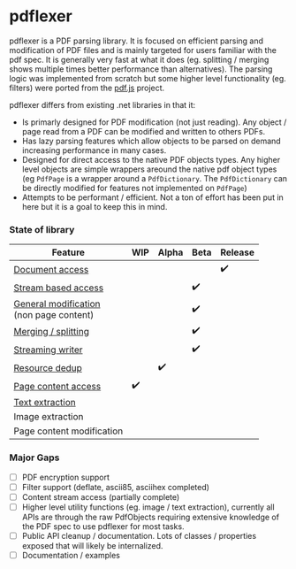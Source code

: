# pdflexer
pdflexer is a PDF parsing library. It is focused on efficient parsing and modification of PDF files and is mainly targeted for users familiar with the pdf spec. It is generally very fast at what it does (eg. splitting / merging shows multiple times better performance than alternatives). The parsing logic was implemented from scratch but some higher level functionality (eg. filters) were ported from the [pdf.js](https://github.com/mozilla/pdf.js) project.

pdflexer differs from existing .net libraries in that it:
* Is primarly designed for PDF modification (not just reading). Any object / page read from a PDF can be modified and written to others PDFs.
* Has lazy parsing features which allow objects to be parsed on demand increasing performance in many cases.
* Designed for direct access to the native PDF objects types. Any higher level objects are simple wrappers areound the native pdf object types (eg `PdfPage` is a wrapper around a `PdfDictionary`. The `PdfDictionary` can be directly modified for features not implemented on `PdfPage`)
* Attempts to be performant / efficient. Not a ton of effort has been put in here but it is a goal to keep this in mind.

### State of library
| Feature         | WIP | Alpha | Beta | Release |
| ---------       | ----| ----- | ---- | ----    |
| [Document access](docs/basics.md) |  |     |      |  :heavy_check_mark:  |
| [Stream based access](docs/basics.md#stream-based-access) |  |     |  :heavy_check_mark:  |    |
| [General modification](docs/basics.md#modifying-documents) <br> (non page content) |  |     |  :heavy_check_mark:  |    |
| [Merging / splitting](docs/merge_split.md) |  | |:heavy_check_mark: |  |
| [Streaming writer](docs/streaming_writer.md)  | |  |:heavy_check_mark: |  |
| [Resource dedup](docs/streaming_writer.md#resource-deduplication) | | :heavy_check_mark:  | |  |
| [Page content access](docs/page_content.md) | :heavy_check_mark: |   | |  |
| [Text extraction](docs/text_extraction.md) | |  | |  |
| Image extraction | |  | |  |
| Page content modification | |  | |  |

### Major Gaps
- [ ] PDF encryption support
- [ ] Filter support (deflate, ascii85, asciihex completed)
- [ ] Content stream access (partially complete)
- [ ] Higher level utility functions (eg. image / text extraction), currently all APIs are through the raw PdfObjects requiring extensive knowledge of the PDF spec to use pdflexer for most tasks.
- [ ] Public API cleanup / documentation. Lots of classes / properties exposed that will likely be internalized.
- [ ] Documentation / examples
